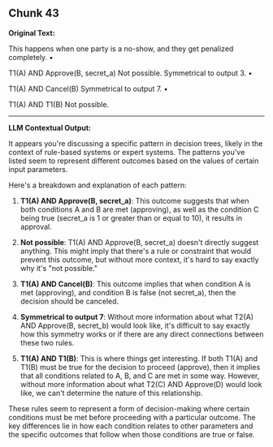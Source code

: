 ## Chunk 43

**Original Text:**

This happens when one party is a no-show, and they get penalized completely. •

T1(A) AND Approve(B, secret_a)
Not possible. Symmetrical to output 3. •

T1(A) AND Cancel(B)
Symmetrical to output 7. •

T1(A) AND T1(B)
Not possible.

---

**LLM Contextual Output:**

It appears you're discussing a specific pattern in decision trees, likely in the context of rule-based systems or expert systems. The patterns you've listed seem to represent different outcomes based on the values of certain input parameters.

Here's a breakdown and explanation of each pattern:

1. **T1(A) AND Approve(B, secret_a)**: This outcome suggests that when both conditions A and B are met (approving), as well as the condition C being true (secret_a is 1 or greater than or equal to 10), it results in approval.

2. **Not possible**: T1(A) AND Approve(B, secret_a) doesn't directly suggest anything. This might imply that there's a rule or constraint that would prevent this outcome, but without more context, it's hard to say exactly why it's "not possible."

3. **T1(A) AND Cancel(B)**: This outcome implies that when condition A is met (approving), and condition B is false (not secret_a), then the decision should be canceled.

4. **Symmetrical to output 7**: Without more information about what T2(A) AND Approve(B, secret_b) would look like, it's difficult to say exactly how this symmetry works or if there are any direct connections between these two rules.

5. **T1(A) AND T1(B)**: This is where things get interesting. If both T1(A) and T1(B) must be true for the decision to proceed (approve), then it implies that all conditions related to A, B, and C are met in some way. However, without more information about what T2(C) AND Approve(D) would look like, we can't determine the nature of this relationship.

These rules seem to represent a form of decision-making where certain conditions must be met before proceeding with a particular outcome. The key differences lie in how each condition relates to other parameters and the specific outcomes that follow when those conditions are true or false.
